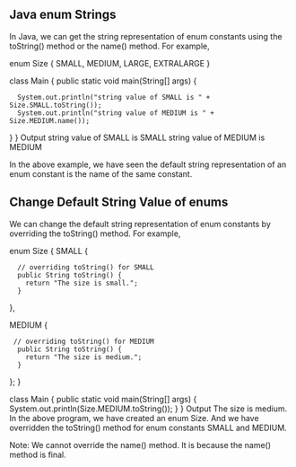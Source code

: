 ## Java enum Strings
   In Java, we can get the string representation of enum constants using the toString() method or the name() method. 
   For example,

enum Size {
SMALL, MEDIUM, LARGE, EXTRALARGE
}

class Main {
public static void main(String[] args) {

      System.out.println("string value of SMALL is " + Size.SMALL.toString());
      System.out.println("string value of MEDIUM is " + Size.MEDIUM.name());

}
}
Output
string value of SMALL is SMALL
string value of MEDIUM is MEDIUM

In the above example, we have seen the default string representation of an enum constant is the name of the same constant.

## Change Default String Value of enums
   We can change the default string representation of enum constants by overriding the toString() method. For example,

enum Size {
SMALL {

      // overriding toString() for SMALL
      public String toString() {
        return "The size is small.";
      }
},

MEDIUM {

     // overriding toString() for MEDIUM
      public String toString() {
        return "The size is medium.";
      }
};
}

class Main {
public static void main(String[] args) {
System.out.println(Size.MEDIUM.toString());
}
}
Output
The size is medium.
In the above program, we have created an enum Size. And we have overridden the toString() method for enum constants 
SMALL and MEDIUM.

Note: We cannot override the name() method. It is because the name() method is final.